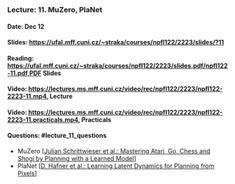### Lecture: 11. MuZero, PlaNet
#### Date: Dec 12
#### Slides: https://ufal.mff.cuni.cz/~straka/courses/npfl122/2223/slides/?11
#### Reading: https://ufal.mff.cuni.cz/~straka/courses/npfl122/2223/slides.pdf/npfl122-11.pdf,PDF Slides
#### Video: https://lectures.ms.mff.cuni.cz/video/rec/npfl122/2223/npfl122-2223-11.mp4, Lecture
#### Video: https://lectures.ms.mff.cuni.cz/video/rec/npfl122/2223/npfl122-2223-11.practicals.mp4, Practicals
#### Questions: #lecture_11_questions

- MuZero [[Julian Schrittwieser et al.: Mastering Atari, Go, Chess and Shogi by Planning with a Learned Model](https://arxiv.org/abs/1911.08265)]
- PlaNet [[D. Hafner et al.: Learning Latent Dynamics for Planning from Pixels](https://arxiv.org/abs/1811.04551)]
